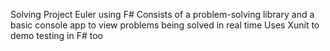 Solving Project Euler using F#
Consists of a problem-solving library and a basic console app to view problems being solved in real time
Uses Xunit to demo testing in F# too
